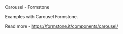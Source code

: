 Carousel - Formstone

Examples with Carousel Formstone.

Read more - https://formstone.it/components/carousel/
